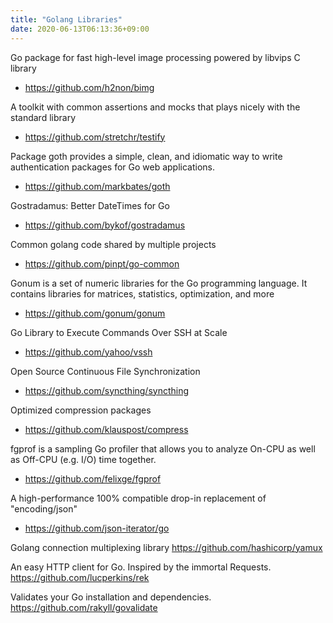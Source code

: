 ```yaml
---
title: "Golang Libraries"
date: 2020-06-13T06:13:36+09:00
---
```


Go package for fast high-level image processing powered by libvips C library
 - https://github.com/h2non/bimg

A toolkit with common assertions and mocks that plays nicely with the standard library
 - https://github.com/stretchr/testify

Package goth provides a simple, clean, and idiomatic way to write authentication packages for Go web applications.
 - https://github.com/markbates/goth

Gostradamus: Better DateTimes for Go
 - https://github.com/bykof/gostradamus

Common golang code shared by multiple projects
 - https://github.com/pinpt/go-common

Gonum is a set of numeric libraries for the Go programming language. It contains libraries for matrices, statistics, optimization, and more
 - https://github.com/gonum/gonum

Go Library to Execute Commands Over SSH at Scale
 - https://github.com/yahoo/vssh

Open Source Continuous File Synchronization
 - https://github.com/syncthing/syncthing

Optimized compression packages
 - https://github.com/klauspost/compress

fgprof is a sampling Go profiler that allows you to analyze On-CPU as well as Off-CPU (e.g. I/O) time together.
 - https://github.com/felixge/fgprof

A high-performance 100% compatible drop-in replacement of "encoding/json"
 - https://github.com/json-iterator/go

Golang connection multiplexing library
 https://github.com/hashicorp/yamux

An easy HTTP client for Go. Inspired by the immortal Requests.
 https://github.com/lucperkins/rek

Validates your Go installation and dependencies.
 https://github.com/rakyll/govalidate